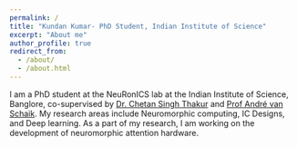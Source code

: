 ```yaml
---
permalink: /
title: "Kundan Kumar- PhD Student, Indian Institute of Science"
excerpt: "About me"
author_profile: true
redirect_from: 
  - /about/
  - /about.html
---
```


I am a PhD student at the NeuRonICS lab at the Indian Institute of Science, Banglore, co-supervised by [Dr. Chetan Singh Thakur](https://labs.dese.iisc.ac.in/neuronics/people/) and [Prof André van Schaik](https://scholar.google.com/citations?user=Ud0G048AAAAJ&hl=en).  My research areas include Neuromorphic computing, IC Designs, and Deep learning. As a part of my research, I am working on the development of neuromorphic attention hardware.

